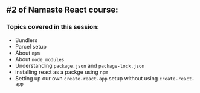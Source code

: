 ## #2 of Namaste React course:

### Topics covered in this session:

 - Bundlers
 - Parcel setup
 - About `npm`
 - About `node_modules`
 - Understanding `package.json` and `package-lock.json`
 - installing react as a packge using `npm`
 - Setting up our own `create-react-app` setup without using `create-react-app`